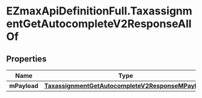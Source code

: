 # EZmaxApiDefinitionFull.TaxassignmentGetAutocompleteV2ResponseAllOf

## Properties

Name | Type | Description | Notes
------------ | ------------- | ------------- | -------------
**mPayload** | [**TaxassignmentGetAutocompleteV2ResponseMPayload**](TaxassignmentGetAutocompleteV2ResponseMPayload.md) |  | 


